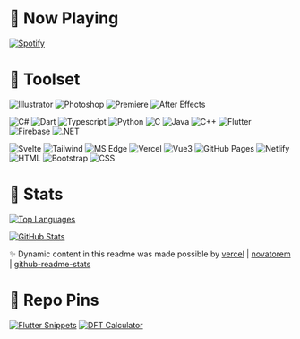 # 🌌 Now Playing

[![Spotify](https://novatorem-az-21.vercel.app/api/spotify)](https://open.spotify.com/user/Az21)

# 🚀 Toolset

![Illustrator](https://img.shields.io/badge/Vector-Illustrator-1a1a1a?style=for-the-badge&logo=adobe%20illustrator)
![Photoshop](https://img.shields.io/badge/Raster-Photoshop-1a1a1a?style=for-the-badge&logo=adobe%20photoshop)
![Premiere](https://img.shields.io/badge/Video-Premiere%20Pro-1a1a1a?style=for-the-badge&logo=adobe%20premiere%20pro)
![After Effects](https://img.shields.io/badge/Animate-After%20Effects-1a1a1a?style=for-the-badge&logo=adobe%20after%20effects)

![C#](https://img.shields.io/badge/Lang-C%20Sharp-1a1a1a?style=for-the-badge&logo=c%20sharp&logoColor=AB97D2)
![Dart](https://img.shields.io/badge/Lang-Dart-1a1a1a?style=for-the-badge&logo=dart&logoColor=31A8FF)
![Typescript](https://img.shields.io/badge/Lang-Typescript-1a1a1a?style=for-the-badge&logo=typescript&logoColor=31A8FF)
![Python](https://img.shields.io/badge/Lang-Python-1a1a1a?style=for-the-badge&logo=python&logoColor=FFCA28)
![C](https://img.shields.io/badge/Lang-C-1a1a1a?style=for-the-badge&logo=c&logoColor=A8B9CC)
![Java](https://img.shields.io/badge/Lang-Java-1a1a1a?style=for-the-badge&logo=java&logoColor=F8981D)
![C++](https://img.shields.io/badge/Lang-C++-1a1a1a?style=for-the-badge&logo=c%2B%2B&logoColor=31A8FF)
![Flutter](https://img.shields.io/badge/SDK-Flutter-1a1a1a?style=for-the-badge&logo=flutter&logoColor=31A8FF)
![Firebase](https://img.shields.io/badge/DEV-Firebase-1a1a1a?style=for-the-badge&logo=firebase&logoColor=FFCA28)
![.NET](https://img.shields.io/badge/Framework-.NET-1a1a1a?style=for-the-badge&logo=dot%20net&logoColor=AB97D2)

![Svelte](https://img.shields.io/badge/Framework-Svelte-1a1a1a?style=for-the-badge&logo=svelte)
![Tailwind](https://img.shields.io/badge/Library-Tailwind%20CSS-1a1a1a?style=for-the-badge&logo=tailwind%20css)
![MS Edge](https://img.shields.io/badge/Debug-MS%20Edge-1a1a1a?style=for-the-badge&logo=microsoft%20edge)
![Vercel](https://img.shields.io/badge/Deploy-Vercel-1a1a1a?style=for-the-badge&logo=vercel)
![Vue3](https://img.shields.io/badge/Framework-Vue-1a1a1a?style=for-the-badge&logo=vue%20dot%20js)
![GitHub Pages](https://img.shields.io/badge/Deploy-Github%20Pages-1a1a1a?style=for-the-badge&logo=github)
![Netlify](https://img.shields.io/badge/Deploy-Netlify-1a1a1a?style=for-the-badge&logo=netlify)
![HTML](https://img.shields.io/badge/Markup-HTML-1a1a1a?style=for-the-badge&logo=html5)
![Bootstrap](https://img.shields.io/badge/Library-Bootstrap-1a1a1a?style=for-the-badge&logo=bootstrap&logoColor=AB97D2)
![CSS](https://img.shields.io/badge/Style-CSS-1a1a1a?style=for-the-badge&logo=css3&logoColor=31A8FF)

# 🎴 Stats

[![Top Languages](https://github-readme-stats-az-21.vercel.app/api/top-langs/?username=Az-21&hide=jupyter%20notebook&langs_count=8&layout=compact&theme=dark)](https://github.com/Az-21/github-readme-stats)

[![GitHub Stats](https://github-readme-stats-az-21.vercel.app/api?username=Az-21&count_private=true&show_icons=true&theme=dark)](https://github.com/Az-21/github-readme-stats)

✨ Dynamic content in this readme was made possible by [vercel](https://github.com/vercel/vercel) | [novatorem](https://github.com/novatorem/novatorem) | [github-readme-stats](https://github.com/anuraghazra/github-readme-stats)

# 🌸 Repo Pins

[![Flutter Snippets](https://github-readme-stats-az-21.vercel.app/api/pin/?username=Az-21&repo=flutter-snippets&theme=dark)](https://github.com/Az-21/flutter-snippets)
[![DFT Calculator](https://github-readme-stats-az-21.vercel.app/api/pin/?username=Az-21&repo=dft&theme=dark)](https://github.com/Az-21/dft)
